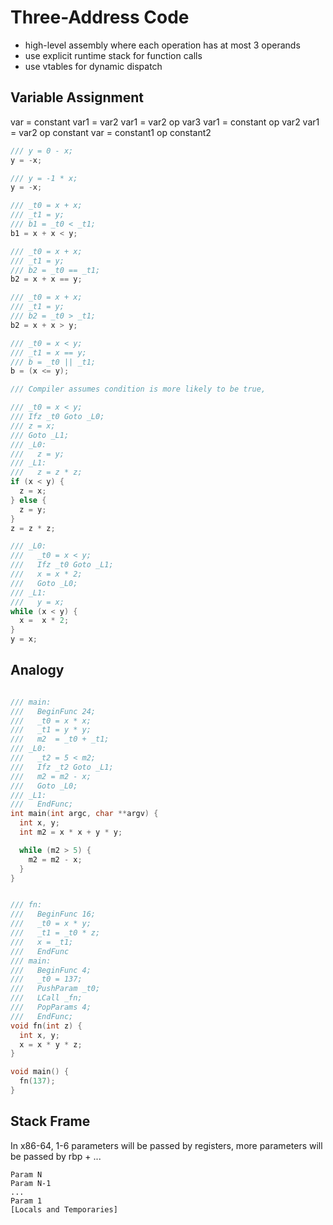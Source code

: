 # Three-Address Code
- high-level assembly where each operation has at most 3 operands
- use explicit runtime stack for function calls
- use vtables for dynamic dispatch

## Variable Assignment
var = constant
var1 = var2
var1 = var2 op var3
var1 = constant op var2
var1 = var2 op constant
var = constant1 op constant2

```c
/// y = 0 - x;
y = -x;

/// y = -1 * x;
y = -x;

/// _t0 = x + x;
/// _t1 = y;
/// b1 = _t0 < _t1;
b1 = x + x < y;

/// _t0 = x + x;
/// _t1 = y;
/// b2 = _t0 == _t1;
b2 = x + x == y;

/// _t0 = x + x;
/// _t1 = y;
/// b2 = _t0 > _t1;
b2 = x + x > y;

/// _t0 = x < y;
/// _t1 = x == y;
/// b = _t0 || _t1;
b = (x <= y);

/// Compiler assumes condition is more likely to be true,

/// _t0 = x < y;
/// Ifz _t0 Goto _L0;
/// z = x;
/// Goto _L1;
/// _L0:
///   z = y;
/// _L1:
///   z = z * z;
if (x < y) {
  z = x;    
} else {
  z = y;    
}
z = z * z; 

/// _L0:
///   _t0 = x < y;
///   Ifz _t0 Goto _L1;
///   x = x * 2;
///   Goto _L0;
/// _L1:
///   y = x;
while (x < y) {
  x =  x * 2;
}
y = x;
```

## Analogy
```c

/// main:
///   BeginFunc 24;
///   _t0 = x * x;
///   _t1 = y * y;
///   m2  = _t0 + _t1;
/// _L0:
///   _t2 = 5 < m2;
///   Ifz _t2 Goto _L1;
///   m2 = m2 - x;
///   Goto _L0;
/// _L1:
///   EndFunc;
int main(int argc, char **argv) {
  int x, y;
  int m2 = x * x + y * y;

  while (m2 > 5) {
    m2 = m2 - x;
  }
}


/// fn:
///   BeginFunc 16;
///   _t0 = x * y;
///   _t1 = _t0 * z;
///   x = _t1;
///   EndFunc
/// main:
///   BeginFunc 4;
///   _t0 = 137;
///   PushParam _t0;
///   LCall _fn;
///   PopParams 4;
///   EndFunc;
void fn(int z) {
  int x, y;
  x = x * y * z;
}

void main() {
  fn(137);
}
```

## Stack Frame
In x86-64, 1-6 parameters will be passed by registers, 
more parameters will be passed by rbp + ...
```
Param N
Param N-1
...
Param 1
[Locals and Temporaries]
```


